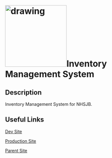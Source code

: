 # <img src="https://playground.nhhs-sjb.org/static/inventoryresource/logo.png" alt="drawing" width="200"/>Inventory Management System

## Description

Inventory Management System for NHSJB.

## Useful Links
[Dev Site](https://playground.nhhs-sjb.org/home/)

[Production Site](https://deck.nhhs-sjb.org/)

[Parent Site](https://nhhs-sjb.org/)


